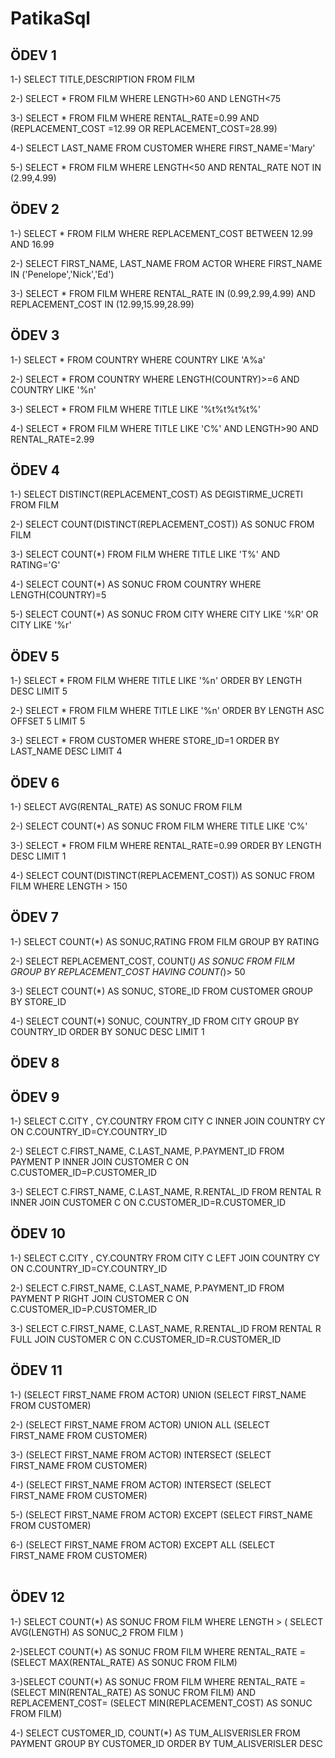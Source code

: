 # PatikaSql

## ÖDEV 1
1-) SELECT TITLE,DESCRIPTION FROM FILM <br>

2-) SELECT * FROM FILM
WHERE LENGTH>60 AND LENGTH<75 <br>

3-) SELECT * FROM FILM
WHERE RENTAL_RATE=0.99 
AND (REPLACEMENT_COST =12.99 OR REPLACEMENT_COST=28.99) <br>

4-) SELECT LAST_NAME FROM CUSTOMER 
WHERE FIRST_NAME='Mary' <br>

5-) SELECT * FROM FILM
WHERE LENGTH<50 
AND RENTAL_RATE NOT IN (2.99,4.99) <br>

## ÖDEV 2
1-) SELECT * FROM FILM
WHERE REPLACEMENT_COST BETWEEN 12.99 AND 16.99<br>

2-) SELECT FIRST_NAME, LAST_NAME FROM ACTOR
WHERE FIRST_NAME IN ('Penelope','Nick','Ed')<br>

3-) SELECT * FROM FILM
WHERE RENTAL_RATE IN (0.99,2.99,4.99) 
AND REPLACEMENT_COST IN (12.99,15.99,28.99)<br>

## ÖDEV 3
1-) SELECT * FROM COUNTRY 
WHERE COUNTRY LIKE 'A%a'<br>

2-) SELECT * FROM COUNTRY 
WHERE LENGTH(COUNTRY)>=6 AND COUNTRY LIKE '%n'<br>

3-) SELECT * FROM FILM
WHERE TITLE LIKE '%t%t%t%t%'<br>

4-) SELECT * FROM FILM
WHERE TITLE LIKE 'C%'
AND LENGTH>90 
AND RENTAL_RATE=2.99<br>

## ÖDEV 4
1-) SELECT DISTINCT(REPLACEMENT_COST) AS DEGISTIRME_UCRETI FROM FILM <br>

2-) SELECT COUNT(DISTINCT(REPLACEMENT_COST)) AS SONUC FROM FILM <br>

3-) SELECT COUNT(*) FROM FILM
WHERE TITLE LIKE 'T%' AND RATING='G' <br>

4-) SELECT COUNT(*) AS SONUC FROM COUNTRY
WHERE LENGTH(COUNTRY)=5 <br>

5-) SELECT COUNT(*) AS SONUC FROM CITY
WHERE CITY LIKE '%R' OR CITY LIKE '%r' <br>

## ÖDEV 5
1-) SELECT * FROM FILM
WHERE TITLE LIKE '%n'
ORDER BY LENGTH DESC
LIMIT 5 <br>

2-) SELECT * FROM FILM
WHERE TITLE LIKE '%n'
ORDER BY LENGTH ASC
OFFSET 5
LIMIT 5<br>

3-) SELECT * FROM CUSTOMER
WHERE STORE_ID=1
ORDER BY LAST_NAME DESC
LIMIT 4<br>

## ÖDEV 6

1-) SELECT AVG(RENTAL_RATE) AS SONUC FROM FILM

2-) SELECT COUNT(*) AS SONUC FROM FILM
WHERE TITLE LIKE 'C%'

3-) SELECT * FROM FILM
WHERE RENTAL_RATE=0.99
ORDER BY LENGTH DESC
LIMIT 1

4-) SELECT COUNT(DISTINCT(REPLACEMENT_COST)) AS SONUC FROM FILM
WHERE LENGTH > 150

## ÖDEV 7
1-) SELECT COUNT(*) AS SONUC,RATING FROM FILM
GROUP BY RATING <br>

2-) SELECT REPLACEMENT_COST, COUNT(*) AS SONUC FROM FILM
GROUP BY REPLACEMENT_COST
HAVING COUNT(*)> 50 <br>

3-) SELECT COUNT(*) AS SONUC, STORE_ID FROM CUSTOMER
GROUP BY STORE_ID <br>

4-) SELECT COUNT(*) SONUC, COUNTRY_ID FROM CITY
GROUP BY COUNTRY_ID
ORDER BY SONUC DESC
LIMIT 1 <br>

## ÖDEV 8


## ÖDEV 9
1-) SELECT C.CITY , CY.COUNTRY FROM CITY C
INNER JOIN COUNTRY CY ON C.COUNTRY_ID=CY.COUNTRY_ID <br>

2-) SELECT C.FIRST_NAME, C.LAST_NAME, P.PAYMENT_ID FROM PAYMENT P
INNER JOIN CUSTOMER C ON C.CUSTOMER_ID=P.CUSTOMER_ID <br>

3-) SELECT C.FIRST_NAME, C.LAST_NAME, R.RENTAL_ID FROM RENTAL R
INNER JOIN CUSTOMER C ON C.CUSTOMER_ID=R.CUSTOMER_ID <br>

## ÖDEV 10
1-) SELECT C.CITY , CY.COUNTRY FROM CITY C
LEFT JOIN COUNTRY CY ON C.COUNTRY_ID=CY.COUNTRY_ID <br>

2-) SELECT C.FIRST_NAME, C.LAST_NAME, P.PAYMENT_ID FROM PAYMENT P
RIGHT JOIN CUSTOMER C ON C.CUSTOMER_ID=P.CUSTOMER_ID <br>

3-) SELECT C.FIRST_NAME, C.LAST_NAME, R.RENTAL_ID FROM RENTAL R
FULL JOIN CUSTOMER C ON C.CUSTOMER_ID=R.CUSTOMER_ID <br>

## ÖDEV 11
1-) (SELECT FIRST_NAME FROM ACTOR)
UNION
(SELECT FIRST_NAME FROM CUSTOMER) <br>

2-) (SELECT FIRST_NAME FROM ACTOR)
UNION ALL
(SELECT FIRST_NAME FROM CUSTOMER) <br>

3-) (SELECT FIRST_NAME FROM ACTOR)
INTERSECT
(SELECT FIRST_NAME FROM CUSTOMER) <br>

4-) (SELECT FIRST_NAME FROM ACTOR)
INTERSECT
(SELECT FIRST_NAME FROM CUSTOMER)<br>

5-) (SELECT FIRST_NAME FROM ACTOR)
EXCEPT
(SELECT FIRST_NAME FROM CUSTOMER) <br>


6-) (SELECT FIRST_NAME FROM ACTOR)
EXCEPT ALL
(SELECT FIRST_NAME FROM CUSTOMER) <br>
<br>
## ÖDEV 12 
1-) SELECT COUNT(*) AS SONUC FROM FILM 
WHERE LENGTH > (
SELECT AVG(LENGTH) AS SONUC_2 FROM FILM
) <br>

2-)SELECT COUNT(*) AS SONUC FROM FILM
WHERE RENTAL_RATE = (SELECT MAX(RENTAL_RATE) AS SONUC FROM FILM)<br>

3-)SELECT COUNT(*) AS SONUC FROM FILM
WHERE RENTAL_RATE = (SELECT MIN(RENTAL_RATE) AS SONUC FROM FILM)
AND REPLACEMENT_COST= (SELECT MIN(REPLACEMENT_COST) AS SONUC FROM FILM)<br>

4-) SELECT CUSTOMER_ID, COUNT(*) AS TUM_ALISVERISLER FROM PAYMENT
GROUP BY CUSTOMER_ID
ORDER BY TUM_ALISVERISLER DESC<br>

